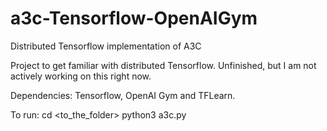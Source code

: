 # a3c-Tensorflow-OpenAIGym

Distributed Tensorflow implementation of A3C

Project to get familiar with distributed Tensorflow. 
Unfinished, but I am not actively working on this right now.  

Dependencies: Tensorflow, OpenAI Gym and TFLearn. 

To run: 
cd <to_the_folder>
python3 a3c.py
